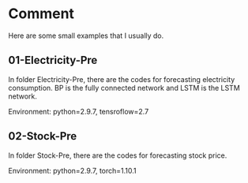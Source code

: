 # Comment

Here are some small examples that I usually do.

## 01-Electricity-Pre

In folder Electricity-Pre, there are the codes for forecasting electricity consumption. BP is the fully connected network and LSTM is the LSTM network.

Environment: python=2.9.7, tensroflow=2.7

## 02-Stock-Pre

In folder Stock-Pre, there are the codes for forecasting stock price.

Environment: python=2.9.7, torch=1.10.1